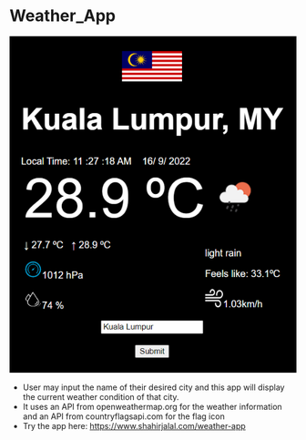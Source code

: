 # Weather_App

<a href="https://www.shahirjalal.com/weather-app" target="_blank" rel="noreferrer"><img src="https://github.com/ShahirJalal/Weather_App/raw/main/WeatherAppResult.png" alt="First Look" /></a>

- User may input the name of their desired city and this app will display the current weather condition of that city.
- It uses an API from openweathermap.org for the weather information and an API from countryflagsapi.com for the flag icon
- Try the app here: https://www.shahirjalal.com/weather-app
